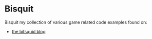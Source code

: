 Bisquit
=======

Bisquit my collection of various game related code examples found on:

* [the bitsquid blog](http://bitsquid.blogspot.se/2009/10/two-way-serialization-function.html)

